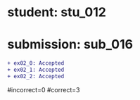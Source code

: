 # student: stu_012
# submission: sub_016

```diff
+ ex02_0: Accepted
+ ex02_1: Accepted
+ ex02_2: Accepted
```
#incorrect=0
#correct=3
